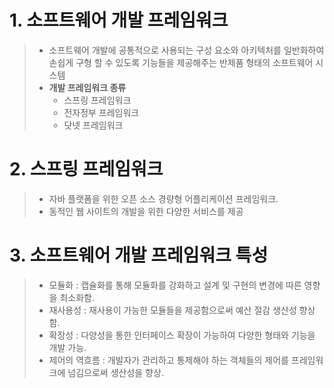 # 1. 소프트웨어 개발 프레임워크
> - 소프트웨어 개발에 공통적으로 사용되는 구성 요소와 아키텍처를 일반화하여 손쉽게 구형 할 수 있도록 기능들을 제공해주는 반제품 형태의 소프트웨어 시스템
> - **개발 프레임워크 종류**
>   - 스프링 프레임워크
>   - 전자정부 프레임워크 
>   - 닷넷 프레임워크

# 2. 스프링 프레임워크
> - 자바 플랫폼을 위한 오픈 소스 경량형 어플리케이션 프레임워크.
> - 동적인 웹 사이트의 개발을 위한 다양한 서비스를 제공

# 3. 소프트웨어 개발 프레임워크 특성
> - 모듈화 : 캡슐화를 통해 모듈화를 강화하고 설계 및 구현의 변경에 따른 영향을 최소화함.
> - 재사용성 : 재사용이 가능한 모듈들을 제공함으로써 예산 절감 생산성 향상함.
> - 확장성 : 다양성을 통한 인터페이스 확장이 가능하여 다양한 형태와 기능을 개발 가능.
> - 제어의 역흐름 : 개발자가 관리하고 통제해야 하는 객체들의 제어를 프레임워크에 넘김으로써 생산성을 향상.